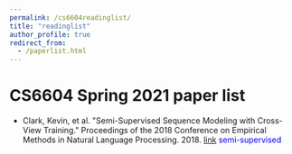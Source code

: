 ```yaml
---
permalink: /cs6604readinglist/
title: "readinglist"
author_profile: true
redirect_from: 
  - /paperlist.html
---
```



# CS6604 Spring 2021 paper list

- Clark, Kevin, et al. "Semi-Supervised Sequence Modeling with Cross-View Training." Proceedings of the 2018 Conference on Empirical Methods in Natural Language Processing. 2018. [link](https://arxiv.org/abs/1809.08370) 
<span style="color:blue"> semi-supervised </span>
